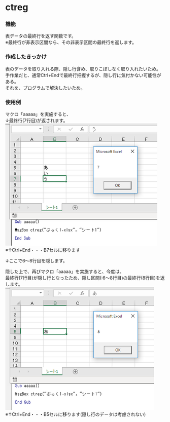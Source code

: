 # ctreg
### 機能
表データの最終行を返す関数です。  
※最終行が非表示区間なら、その非表示区間の最終行を返します。

### 作成したきっかけ
表のデータを取り入れる際、隠し行含め、取りこぼしなく取り入れたいため。  
手作業だと、通常Ctrl+Endで最終行把握するが、隠し行に気付かない可能性がある。  
それを、プログラムで解決したいため。  

### 使用例
マクロ「aaaaa」を実施すると、  
↓最終行(7行目)が返されます。  
![img](sono1n.PNG)  
※↑Ctrl+End・・・B7セルに移ります

↓ここで6～8行目を隠します。

隠した上で、再びマクロ「aaaaa」を実施すると、今度は、  
最終行(7行目)が隠し行となったため、隠し区間(:6～8行目)の最終行(8行目)を返します。  
![img](sono2.PNG)  
※↑Ctrl+End・・・B5セルに移ります(隠し行のデータは考慮されない)

